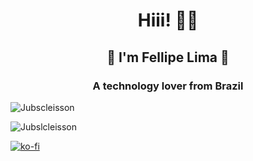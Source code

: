 <h1 align="center">Hiii! 🙋‍♂️</h1>
<h2 align="center">🤖 I'm Fellipe Lima 🤖</h2>

<h3 align="center">A technology lover from Brazil</h3>

<p align="left"> <img src="https://komarev.com/ghpvc/?username=Jubscleisson" alt="Jubscleisson" /> </p>
<img src="https://github-readme-stats.vercel.app/api?username=Jubscleisson&show_icons=true&theme=tokyonight" alt="Jubslcleisson" /> </p>

[![ko-fi](https://ko-fi.com/img/githubbutton_sm.svg)](https://ko-fi.com/N4N8H7K2F)

